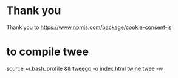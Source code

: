 # Thank you

Thank you to https://www.npmjs.com/package/cookie-consent-js

# to compile twee

source ~/.bash_profile &&
tweego -o index.html twine.twee -w
